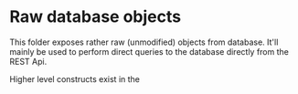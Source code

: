 # Raw database objects
This folder exposes rather raw (unmodified) objects from database.
It'll mainly be used to perform direct queries to the database directly from the REST Api.

Higher level constructs exist in the